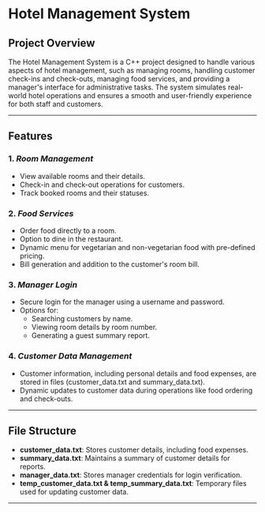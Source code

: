 # Hotel Management System

## Project Overview
The Hotel Management System is a C++ project designed to handle various aspects of hotel management, such as managing rooms, handling customer check-ins and check-outs, managing food services, and providing a manager's interface for administrative tasks. The system simulates real-world hotel operations and ensures a smooth and user-friendly experience for both staff and customers.

---

## Features
### 1. *Room Management*
- View available rooms and their details.
- Check-in and check-out operations for customers.
- Track booked rooms and their statuses.

### 2. *Food Services*
- Order food directly to a room.
- Option to dine in the restaurant.
- Dynamic menu for vegetarian and non-vegetarian food with pre-defined pricing.
- Bill generation and addition to the customer's room bill.

### 3. *Manager Login*
- Secure login for the manager using a username and password.
- Options for:
  - Searching customers by name.
  - Viewing room details by room number.
  - Generating a guest summary report.

### 4. *Customer Data Management*
- Customer information, including personal details and food expenses, are stored in files (customer_data.txt and summary_data.txt).
- Dynamic updates to customer data during operations like food ordering and check-outs.

---

## File Structure
- **customer_data.txt**: Stores customer details, including food expenses.
- **summary_data.txt**: Maintains a summary of customer details for reports.
- **manager_data.txt**: Stores manager credentials for login verification.
- **temp_customer_data.txt & temp_summary_data.txt**: Temporary files used for updating customer data.

---